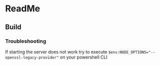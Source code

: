 # ReadMe

## Build
### Troubleshooting
If starting the server does not work try to execute
`$env:NODE_OPTIONS="--openssl-legacy-provider"`
on your powershell CLI